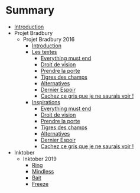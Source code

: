 # Summary

* [Introduction](README.md)
* Projet Bradbury
  * Projet Bradbury 2016
    * [Introduction](projet_bradbury/2016/README.md)
    * [Les textes](projet_bradbury/2016/textes/textes.md)
       *  [Everything must end](projet_bradbury/2016/textes/everything_must_end.md)
       *  [Droit de vision](projet_bradbury/2016/textes/droit_de_vision.md)
       *  [Prendre la porte](projet_bradbury/2016/textes/prendre_la_porte.md)
       *  [Tigres des champs](projet_bradbury/2016/textes/tigres_des_champs.md)
       *  [Alternatives](projet_bradbury/2016/textes/alternatives.md)
       *  [Dernier Espoir](projet_bradbury/2016/textes/dernier_espoir.md)
       *  [Cachez ce gris que je ne saurais voir !](projet_bradbury/2016/textes/gris.md)
    * [Inspirations](projet_bradbury/2016/explications_textes/inspirations.md)
       *  [Everything must end](projet_bradbury/2016/explications_textes/everything_must_end.md)
       *  [Droit de vision](projet_bradbury/2016/explications_textes/droit_de_vision.md)
       *  [Prendre la porte](projet_bradbury/2016/explications_textes/prendre_la_porte.md)
       *  [Tigres des champs](projet_bradbury/2016/explications_textes/tigres_des_champs.md)
       *  [Alternatives](projet_bradbury/2016/explications_textes/alternatives.md)
       *  [Dernier Espoir](projet_bradbury/2016/explications_textes/dernier_espoir.md)
       *  [Cachez ce gris que je ne saurais voir !](projet_bradbury/2016/explications_textes/gris.md)
* Inktober
  * Inktober 2019
    * [Ring](inktober/2019/ring.md)
    * [Mindless](inktober/2019/mindless.md)
    * [Bait](inktober/2019/bait.md)
    * [Freeze](inktober/2019/freeze.md)

